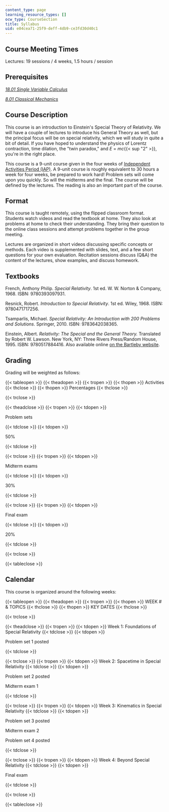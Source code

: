 ```yaml
---
content_type: page
learning_resource_types: []
ocw_type: CourseSection
title: Syllabus
uid: e04cea71-25f9-deff-4db9-ce3fd30d40c1
---
```


Course Meeting Times
--------------------

Lectures: 19 sessions / 4 weeks, 1.5 hours / session

Prerequisites
-------------

[_18.01 Single Variable Calculus_](/courses/18-01sc-single-variable-calculus-fall-2010)

[_8.01 Classical Mechanics_](/courses/8-01sc-classical-mechanics-fall-2016)

Course Description
------------------

This course is an introduction to Einstein's Special Theory of Relativity. We will have a couple of lectures to introduce his General Theory as well, but the principal focus will be on special relativity, which we will study in quite a bit of detail. If you have hoped to understand the physics of Lorentz contraction, time dilation, the "twin paradox," and _E_ = _mc_{{< sup "2" >}}, you're in the right place.

This course is a 9-unit course given in the four weeks of [Independent Activities Period (IAP)](https://web.mit.edu/iap/). A 9-unit course is roughly equivalent to 30 hours a week for four weeks, be prepared to work hard! Problem sets will come upon you quickly. So will the midterms and the final. The course will be defined by the lectures. The reading is also an important part of the course.

Format
------

This course is taught remotely, using the flipped classroom format. Students watch videos and read the textbook at home. They also look at problems at home to check their understanding. They bring their question to the online class sessions and attempt problems together in the group meeting.

Lectures are organized in short videos discussing specific concepts or methods. Each video is supplemented with slides, text, and a few short questions for your own evaluation. Recitation sessions discuss (Q&A) the content of the lectures, show examples, and discuss homework.

Textbooks
---------

French, Anthony Philip. _Special Relativity_. 1st ed. W. W. Norton & Company, 1968. ISBN: 9780393097931.

Resnick, Robert. _Introduction to Special Relativity_. 1st ed. Wiley, 1968. ISBN: 9780471717256.

Tsamparlis, Michael. _Special Relativity: An Introduction with 200 Problems and Solutions_. Springer, 2010. ISBN: 9783642038365.

Einstein, Albert. _Relativity: The Special and the General Theory._ Translated by Robert W. Lawson. New York, NY: Three Rivers Press/Random House, 1995. ISBN: 9780517884416. Also available online [on the Bartleby website](http://www.bartleby.com/173/).

Grading
-------

Grading will be weighted as follows:

{{< tableopen >}}
{{< theadopen >}}
{{< tropen >}}
{{< thopen >}}
Activities
{{< thclose >}}
{{< thopen >}}
Percentages
{{< thclose >}}

{{< trclose >}}

{{< theadclose >}}
{{< tropen >}}
{{< tdopen >}}


Problem sets


{{< tdclose >}}
{{< tdopen >}}


50%


{{< tdclose >}}

{{< trclose >}}
{{< tropen >}}
{{< tdopen >}}


Midterm exams


{{< tdclose >}}
{{< tdopen >}}


30%


{{< tdclose >}}

{{< trclose >}}
{{< tropen >}}
{{< tdopen >}}


Final exam


{{< tdclose >}}
{{< tdopen >}}


20%


{{< tdclose >}}

{{< trclose >}}

{{< tableclose >}}

Calendar
--------

This course is organized around the following weeks:

{{< tableopen >}}
{{< theadopen >}}
{{< tropen >}}
{{< thopen >}}
WEEK # & TOPICS
{{< thclose >}}
{{< thopen >}}
KEY DATES
{{< thclose >}}

{{< trclose >}}

{{< theadclose >}}
{{< tropen >}}
{{< tdopen >}}
Week 1: Foundations of Special Relativity
{{< tdclose >}}
{{< tdopen >}}


Problem set 1 posted


{{< tdclose >}}

{{< trclose >}}
{{< tropen >}}
{{< tdopen >}}
Week 2: Spacetime in Special Relativity
{{< tdclose >}}
{{< tdopen >}}


Problem set 2 posted

Midterm exam 1


{{< tdclose >}}

{{< trclose >}}
{{< tropen >}}
{{< tdopen >}}
Week 3: Kinematics in Special Relativity
{{< tdclose >}}
{{< tdopen >}}


Problem set 3 posted

Midterm exam 2

Problem set 4 posted


{{< tdclose >}}

{{< trclose >}}
{{< tropen >}}
{{< tdopen >}}
Week 4: Beyond Special Relativity
{{< tdclose >}}
{{< tdopen >}}


Final exam


{{< tdclose >}}

{{< trclose >}}

{{< tableclose >}}